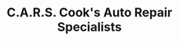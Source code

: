 ---
title: "C.A.R.S. Cook's Auto Repair Specialists"
url: /morganton/c-a-r-s-cooks-auto-repair-specialists/
shop: car repair
---